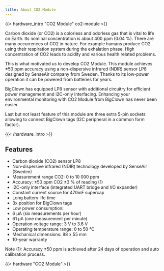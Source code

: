 ```yaml
---
title: About CO2 Module
---
```


{{< hardware_intro "CO2 Module" co2-module >}}

Carbon dioxide (or CO2) is a colorless and odorless gas that is vital to life on Earth. Its nominal concentration is about 400 ppm (0.04 %). There are many occurrences of CO2 in nature. For example humans produce CO2 using their respiration system during the exhalation phase. High concentration of CO2 leads to acidity and various health related problems.

This is what motivated us to develop CO2 Module. This module achieves ±50 ppm accuracy using a non-dispersive infrared (NDIR) sensor LP8 designed by SenseAir company from Sweden. Thanks to its low-power operation it can be powered from batteries for years.

BigClown has equipped LP8 sensor with additional circuitry for efficient power management and I2C-only interfacing. Enhancing your environmental monitoring with CO2 Module from BigClown has never been easier.

Last but not least feature of this module are three extra 5-pin sockets allowing to connect BigClown tags (I2C peripheral in a common form factor).

{{< /hardware_intro >}}

## Features

  * Carbon dioxide (CO2) sensor LP8
  * Non-dispersive infrared (NDIR) technology developed by    SenseAir (Sweden)
  * Measurement range CO2: 0 to 10 000 ppm
  * Accuracy: ±50 ppm CO2 ±3 % of reading (1)
  * I2C-only interface (integrated UART bridge and I/O expander)
  * Constant current source for 470mF supercap
  * Long battery life time
  * 3x position for BigClown tags
  * Low power consumption:
  * 6 µA (six measurements per hour)
  * 61 µA (one measurement per minute)
  * Operation voltage range: 3 V to 3.6 V
  * Operating temperature range: 0 to 50 °C
  * Mechanical dimensions: 88 x 55 mm
  * 10-year warranty

Note (1): Accuracy ±50 ppm is achieved after 24 days of operation and auto calibration process.

{{< hardware "CO2 Module" >}}
